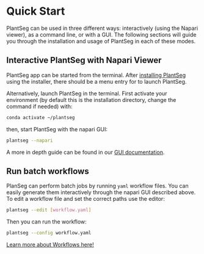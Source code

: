 # Quick Start

PlantSeg can be used in three different ways: interactively (using the Napari viewer), as a command line, or with a GUI. The following sections will guide you through the installation and usage of PlantSeg in each of these modes.

## Interactive PlantSeg with Napari Viewer

PlantSeg app can be started from the terminal.
After [installing PlantSeg](installation.md) using the installer, there should be a menu entry for to launch PlantSeg.

Alternatively, launch PlantSeg in the terminal. First activate your environment (by default this is the installation directory, change the command if needed) with:

```bash
conda activate ~/plantseg
```

then, start PlantSeg with the napari GUI:

```bash
plantseg --napari
```

A more in depth guide can be found in our [GUI documentation](../plantseg_interactive_napari/index.md).

## Run batch workflows

PlanSeg can perform batch jobs by running `yaml` workflow files.
You can easily generate them interactively through the napari GUI described above.
To edit a workflow file and set the correct paths use the editor:

```bash
plantseg --edit [workflow.yaml]
```

Then you can run the workflow:

```bash
plantseg --config workflow.yaml
```

[Learn more about Workflows here!](../workflow_gui/index.md)
